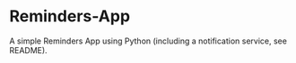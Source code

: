 # Reminders-App
A simple Reminders App using Python (including a notification service, see README).
